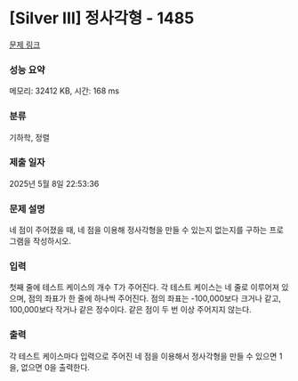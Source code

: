 # [Silver III] 정사각형 - 1485 

[문제 링크](https://www.acmicpc.net/problem/1485) 

### 성능 요약

메모리: 32412 KB, 시간: 168 ms

### 분류

기하학, 정렬

### 제출 일자

2025년 5월 8일 22:53:36

### 문제 설명

<p>네 점이 주어졌을 때, 네 점을 이용해 정사각형을 만들 수 있는지 없는지를 구하는 프로그램을 작성하시오.</p>

### 입력 

 <p>첫째 줄에 테스트 케이스의 개수 T가 주어진다. 각 테스트 케이스는 네 줄로 이루어져 있으며, 점의 좌표가 한 줄에 하나씩 주어진다. 점의 좌표는 -100,000보다 크거나 같고, 100,000보다 작거나 같은 정수이다. 같은 점이 두 번 이상 주어지지 않는다.</p>

### 출력 

 <p>각 테스트 케이스마다 입력으로 주어진 네 점을 이용해서 정사각형을 만들 수 있으면 1을, 없으면 0을 출력한다.</p>

